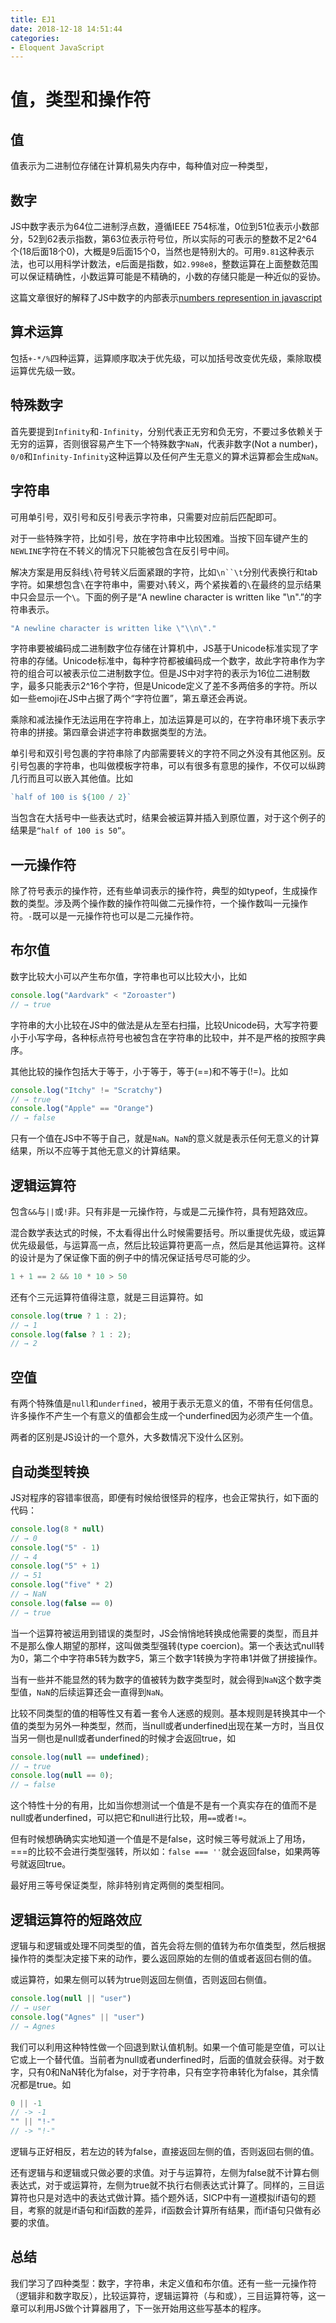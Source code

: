 ```yaml
---
title: EJ1
date: 2018-12-18 14:51:44
categories:
- Eloquent JavaScript
---
```


# 值，类型和操作符

## 值

值表示为二进制位存储在计算机易失内存中，每种值对应一种类型，
<!-- more -->
## 数字

JS中数字表示为64位二进制浮点数，遵循IEEE 754标准，0位到51位表示小数部分，52到62表示指数，第63位表示符号位，所以实际的可表示的整数不足2^64个(18后面18个0)，大概是9后面15个0，当然也是特别大的。可用`9.81`这种表示法，也可以用科学计数法，e后面是指数，如`2.998e8`，整数运算在上面整数范围可以保证精确性，小数运算可能是不精确的，小数的存储只能是一种近似的妥协。

这篇文章很好的解释了JS中数字的内部表示[numbers represention in javascript](http://2ality.com/2012/04/number-encoding.html)

## 算术运算

包括`+-*/%`四种运算，运算顺序取决于优先级，可以加括号改变优先级，乘除取模运算优先级一致。

## 特殊数字

首先要提到`Infinity`和`-Infinity`，分别代表正无穷和负无穷，不要过多依赖关于无穷的运算，否则很容易产生下一个特殊数字`NaN`，代表非数字(Not a number)，`0/0`和`Infinity-Infinity`这种运算以及任何产生无意义的算术运算都会生成`NaN`。

## 字符串

可用单引号，双引号和反引号表示字符串，只需要对应前后匹配即可。

对于一些特殊字符，比如引号，放在字符串中比较困难。当按下回车键产生的`NEWLINE`字符在不转义的情况下只能被包含在反引号中间。

解决方案是用反斜线`\`符号转义后面紧跟的字符，比如`\n``\t`分别代表换行和tab字符。如果想包含`\`在字符串中，需要对`\`转义，两个紧挨着的`\`在最终的显示结果中只会显示一个`\`。下面的例子是“A newline character is written like "\n".”的字符串表示。
```javascript
"A newline character is written like \"\\n\"."
```

字符串要被编码成二进制数字位存储在计算机中，JS基于Unicode标准实现了字符串的存储。Unicode标准中，每种字符都被编码成一个数字，故此字符串作为字符的组合可以被表示位二进制数字位。但是JS中对字符的表示为16位二进制数字，最多只能表示2^16个字符，但是Unicode定义了差不多两倍多的字符。所以如一些emoji在JS中占据了两个“字符位置”，第五章还会再说。

乘除和减法操作无法运用在字符串上，加法运算是可以的，在字符串环境下表示字符串的拼接。第四章会讲述字符串数据类型的方法。

单引号和双引号包裹的字符串除了内部需要转义的字符不同之外没有其他区别。反引号包裹的字符串，也叫做模板字符串，可以有很多有意思的操作，不仅可以纵跨几行而且可以嵌入其他值。比如
```javascript
`half of 100 is ${100 / 2}`
```
当包含在大括号中一些表达式时，结果会被运算并插入到原位置，对于这个例子的结果是`“half of 100 is 50”`。

## 一元操作符

除了符号表示的操作符，还有些单词表示的操作符，典型的如typeof，生成操作数的类型。涉及两个操作数的操作符叫做二元操作符，一个操作数叫一元操作符。`-`既可以是一元操作符也可以是二元操作符。

## 布尔值

数字比较大小可以产生布尔值，字符串也可以比较大小，比如
```javascript
console.log("Aardvark" < "Zoroaster")
// → true
```
字符串的大小比较在JS中的做法是从左至右扫描，比较Unicode码，大写字符要小于小写字母，各种标点符号也被包含在字符串的比较中，并不是严格的按照字典序。

其他比较的操作包括大于等于，小于等于，等于(==)和不等于(!=)。比如
```javascript
console.log("Itchy" != "Scratchy")
// → true
console.log("Apple" == "Orange")
// → false
```

只有一个值在JS中不等于自己，就是`NaN`。`NaN`的意义就是表示任何无意义的计算结果，所以不应等于其他无意义的计算结果。

## 逻辑运算符

包含`&&`与`||`或`!`非。只有非是一元操作符，与或是二元操作符，具有短路效应。

混合数学表达式的时候，不太看得出什么时候需要括号。所以重提优先级，或运算优先级最低，与运算高一点，然后比较运算符更高一点，然后是其他运算符。这样的设计是为了保证像下面的例子中的情况保证括号尽可能的少。
```javascript
1 + 1 == 2 && 10 * 10 > 50
```

还有个三元运算符值得注意，就是三目运算符。如
```javascript
console.log(true ? 1 : 2);
// → 1
console.log(false ? 1 : 2);
// → 2
```

## 空值

有两个特殊值是`null`和`underfined`，被用于表示无意义的值，不带有任何信息。许多操作不产生一个有意义的值都会生成一个underfined因为必须产生一个值。

两者的区别是JS设计的一个意外，大多数情况下没什么区别。

## 自动类型转换

JS对程序的容错率很高，即便有时候给很怪异的程序，也会正常执行，如下面的代码：
```javascript
console.log(8 * null)
// → 0
console.log("5" - 1)
// → 4
console.log("5" + 1)
// → 51
console.log("five" * 2)
// → NaN
console.log(false == 0)
// → true
```
当一个运算符被运用到错误的类型时，JS会悄悄地转换成他需要的类型，而且并不是那么像人期望的那样，这叫做类型强转(type coercion)。第一个表达式null转为0，第二个中字符串5转为数字5，第三个数字1转换为字符串1并做了拼接操作。

当有一些并不能显然的转为数字的值被转为数字类型时，就会得到`NaN`这个数字类型值，`NaN`的后续运算还会一直得到`NaN`。

比较不同类型的值的相等性又有着一套令人迷惑的规则。基本规则是转换其中一个值的类型为另外一种类型，然而，当null或者underfined出现在某一方时，当且仅当另一侧也是null或者underfined的时候才会返回true，如
```javascript
console.log(null == undefined);
// → true
console.log(null == 0);
// → false
```

这个特性十分的有用，比如当你想测试一个值是不是有一个真实存在的值而不是null或者underfined，可以把它和null进行比较，用`==`或者`!=`。

但有时候想确确实实地知道一个值是不是false，这时候三等号就派上了用场，===的比较不会进行类型强转，所以如：`false === ''`就会返回false，如果两等号就返回true。

最好用三等号保证类型，除非特别肯定两侧的类型相同。

## 逻辑运算符的短路效应

逻辑与和逻辑或处理不同类型的值，首先会将左侧的值转为布尔值类型，然后根据操作符的类型决定接下来的动作，要么返回原始的左侧的值或者返回右侧的值。

或运算符，如果左侧可以转为true则返回左侧值，否则返回右侧值。
```javascript
console.log(null || "user")
// → user
console.log("Agnes" || "user")
// → Agnes
```

我们可以利用这种特性做一个回退到默认值机制。如果一个值可能是空值，可以让它或上一个替代值。当前者为null或者underfined时，后面的值就会获得。对于数字，只有0和NaN转化为false，对于字符串，只有空字符串转化为false，其余情况都是true。如
```javascript
0 || -1
// -> -1
"" || "!-"
// -> "!-"
```
逻辑与正好相反，若左边的转为false，直接返回左侧的值，否则返回右侧的值。

还有逻辑与和逻辑或只做必要的求值。对于与运算符，左侧为false就不计算右侧表达式，对于或运算符，左侧为true就不执行右侧表达式计算了。同样的，三目运算符也只是对选中的表达式做计算。插个题外话，SICP中有一道模拟if语句的题目，考察的就是if语句和if函数的差异，if函数会计算所有结果，而if语句只做有必要的求值。

## 总结

我们学习了四种类型：数字，字符串，未定义值和布尔值。还有一些一元操作符（逻辑非和数字取反），比较运算符，逻辑运算符（与和或），三目运算符等，这一章可以利用JS做个计算器用了，下一张开始用这些写基本的程序。